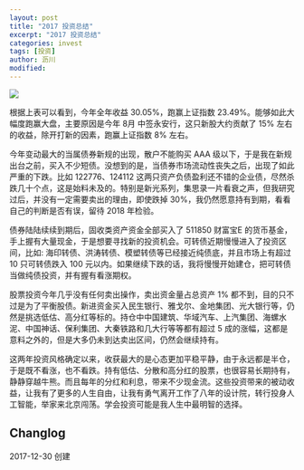 ```yaml
---
layout: post
title: "2017 投资总结"
excerpt: "2017 投资总结"
categories: invest
tags: [投资]
author: 沥川
modified:
---
```


![](https://ws4.sinaimg.cn/large/006tKfTcly1fn1780x6fej307h023q2z.jpg)

根据上表可以看到，今年全年收益 30.05%，跑赢上证指数 23.49%。能够如此大幅度跑赢大盘，主要原因是今年 8月 中签永安行，这只新股大约贡献了 15% 左右的收益，除开打新的因素，跑赢上证指数 8% 左右。

今年变动最大的当属债券新规的出现，散户不能购买 AAA 级以下，于是我在新规出台之前，买入不少短债。没想到的是，当债券市场流动性丧失之后，出现了如此严重的下跌。比如 122776、124112 这两只资产负债盈利还不错的企业债，尽然杀跌几十个点，这是始料未及的。特别是新光系列，集思录一片看衰之声，但我研究过后，并没有一定需要卖出的理由，即使跌掉 30%，我仍然愿意持有到期，看看自己的判断是否有误，留待 2018 年检验。

债券陆陆续续到期后，固收类资产资金全部买入了 511850 财富宝E 的货币基金，手上握有大量现金，于是想要寻找新的投资机会。可转债近期慢慢进入了投资区间，比如: 海印转债、洪涛转债、模塑转债等已经接近纯债底，并且市场上有超过 10 只可转债跌入 100 元以内。如果继续下跌的话，我将慢慢开始建仓，把可转债当做纯债投资，并有握有看涨期权。

股票投资今年几乎没有任何卖出操作，卖出资金量占总资产 1% 都不到，目的只不过是为了平衡股债。新进资金买入民生银行、雅戈尔、金地集团、光大银行等，仍然是挑选低估、高分红等标的。持仓中中国建筑、华域汽车、上汽集团、海螺水泥、中国神话、保利集团、大秦铁路和几大行等等都有超过 5 成的涨幅，这都是意料之外的，但是大多仍未到达卖出区间，仍然会继续持有。

这两年投资风格确定以来，收获最大的是心态更加平稳平静，由于永远都是半仓，于是既不看涨，也不看跌。持有低估、分散和高分红的股票，也很容易长期持有，静静穿越牛熊。而且每年的分红和利息，带来不少现金流。这些投资带来的被动收益，让我有了更多的人生自由，让我有勇气离开工作了八年的设计院，转行投身人工智能，举家来北京闯荡。学会投资可能是我人生中最明智的选择。


## Changlog
2017-12-30 创建